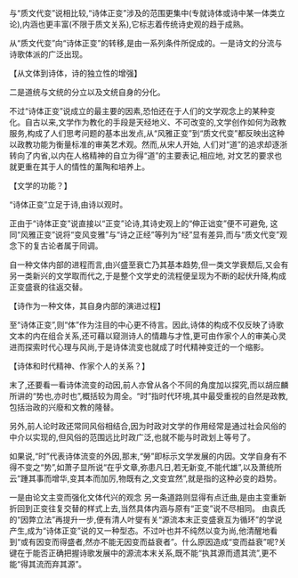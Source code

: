 与“质文代变”说相比较,“诗体正变”涉及的范围更集中(专就诗体或诗中某一体类立论),内涵也更丰富(不限于质文关系),它标志着传统诗史观的趋于成熟。

从“质文代变”向“诗体正变”的转移,是由一系列条件所促成的。一是诗文的分流与诗歌体派的广泛出现。

【从文体到诗体，诗的独立性的增强】

二是道统与文统的分立以及文统自身的分化。

不过“诗体正变”说成立的最主要的因素,恐怕还在于人们的文学观念上的某种变化。自古以来,文学作为教化的手段是天经地义、不可改变的,文学创作如何为政教服务,构成了人们思考问题的基本出发点,从“风雅正变”到“质文代变”都反映出这种以政教功能为衡量标准的审美艺术观。然而,从宋人开始, 人们对“道”的追求却逐浙转向了内省,以内在人格精神的自立为得“道”的主要表记,相应地, 对文艺的要求也就更重在其于人的情性的薰陶和培养上。

【文学的功能？】

“诗体正变”立足于诗,由诗以观时。

正由于“诗体正变”说直接以“正变”论诗,其诗史观上的“伸正诎变”便不可避免, 这同“风雅正变”说将“变风变雅”与“诗之正经”等列为“经”显有差异,而与“质文代变”观念下的复古论者属于同调。

自一种文体内部的进程而言,由兴盛至衰亡乃其基本趋势,但一类文学衰颓后,又会有另一类新兴的文学取而代之,于是整个文学史的流程便呈现为不断的起伏升降,构成正变盛衰的往返交替。

【诗作为一种文体，其自身内部的演进过程】

至“诗体正变”,则“体”作为注目的中心更不待言。因此,诗体的构成不仅反映了诗歌文本的内在组合关系,还可藉以窥测诗人的情趣与才性,更可由作家个人的审美心灵进而探索时代心理与风尚,于是诗体流变也就成了时代精神变迁的一个缩影。

【诗体和时代精神、作家个人的关系？】

末了,还要看一看诗体流变的动因,前人亦曾从各个不同的角度加以探究,而以胡应麟所讲的“势也,亦时也”,概括较为周全。“时”指时代环境,其中最受重视的自然是政教,包括治政的兴廢和文教的隆替。

另外,前人论时政还常同风俗相结合,因为时政对文学的作用经常是通过社会风俗的中介以实现的,但风俗的范围远比时政广泛,也就不能与时政划上等号了。

如果说,“时”代表诗体流变的外因,那末,“勞”即标示文学发展的内因。文学自身有不得不变之“势”,如萧子显所说“在乎文章,弥患凡日,若无新变,不能代雄”,以及萧统所云“踵其事而增华,变其本而加厉,物既有之,文变宜然”,就是指的这种必变的趋势。


一是由论文主变而强化文体代兴的观念
另一条道路则显得有点迁曲,是由主变重新折回到正变往复交替的样式上去,当然具体内涵与原有“正变”说不尽相同。
由袁氏的“因弊立法”再提升一步,便有清人叶燮有关“源流本末正变盛衰互为循环”的学说产生,成为“诗体正变”说的又一种型态。不过叶也并不纯然以变为尚,他清醒地看到“或有因变而得盛者,然亦不能无因变而益衰者”。什么原因造成“变而益衰”呢?关键在于能否正确把握诗歌发展中的源流本末关系,既不能“执其源而遗其流”,更不能“得其流而弃其源”。
